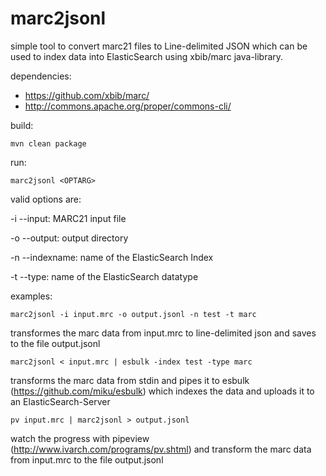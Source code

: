 # marc2jsonl
simple tool to convert marc21 files to Line-delimited JSON which can be used to index data into ElasticSearch using xbib/marc java-library.

dependencies:

* https://github.com/xbib/marc/
* http://commons.apache.org/proper/commons-cli/

build:

    mvn clean package

run:

    marc2jsonl <OPTARG>

valid options are:

-i --input:	MARC21 input file

-o --output: 	output directory

-n --indexname: name of the ElasticSearch Index

-t --type:	name of the ElasticSearch datatype


examples:

    marc2jsonl -i input.mrc -o output.jsonl -n test -t marc

transformes the marc data from input.mrc to line-delimited json and saves to the file output.jsonl


    marc2jsonl < input.mrc | esbulk -index test -type marc

transforms the marc data from stdin and pipes it to esbulk (https://github.com/miku/esbulk) which indexes the data and uploads it to an ElasticSearch-Server

    pv input.mrc | marc2jsonl > output.jsonl

watch the progress with pipeview (http://www.ivarch.com/programs/pv.shtml) and transform the marc data from input.mrc to the file output.jsonl
